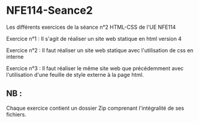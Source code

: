 NFE114-Seance2
==============

Les différents exercices de la séance n°2 HTML-CSS de l'UE NFE114

Exercice n°1 : Il s'agit de réaliser un site web statique en html version 4

Exercice n°2 : Il faut réaliser un site web statique avec l'utilisation de css en interne

Exercice n°3 : Il faut réaliser le même site web que précédemment avec l'utilisation d'une feuille de style externe à la page html.


NB : 
----
Chaque exercice contient un dossier Zip comprenant l'intégralité de ses fichiers.